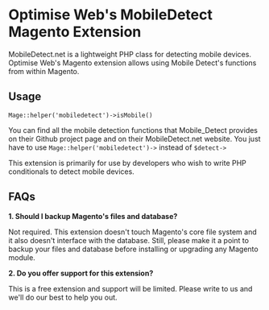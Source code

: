 # Optimise Web's MobileDetect Magento Extension

MobileDetect.net is a lightweight PHP class for detecting mobile devices. Optimise Web's Magento extension allows using Mobile Detect's functions from within Magento.

## Usage

`Mage::helper('mobiledetect')->isMobile()`

You can find all the mobile detection functions that Mobile_Detect provides on their Github project page and on their MobileDetect.net website. You just have to use `Mage::helper('mobiledetect')->` instead of `$detect->`

This extension is primarily for use by developers who wish to write PHP conditionals to detect mobile devices.

## FAQs

**1. Should I backup Magento's files and database?**

Not required. This extension doesn't touch Magento's core file system and it also doesn't interface with the database. Still, please make it a point to backup your files and database before installing or upgrading any Magento module.

**2. Do you offer support for this extension?**

This is a free extension and support will be limited. Please write to us and we'll do our best to help you out.

